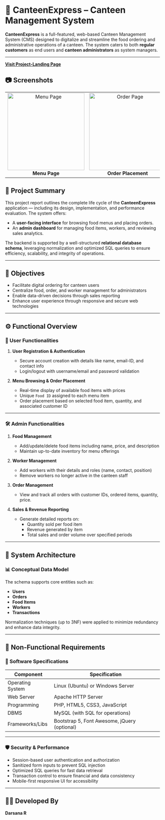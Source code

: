 # 🧾 CanteenExpress – Canteen Management System

**CanteenExpress** is a full-featured, web-based Canteen Management System (CMS) designed to digitalize and streamline the food ordering and administrative operations of a canteen. The system caters to both **regular customers** as end users and **canteen administrators** as system managers.

---

**[Visit Project-Landing Page](https://darsana-ramesh.github.io/CanteenExpress/)**

## 📷 Screenshots

<table>
  <tr>
    <td align="center">
      <img src="images/menu.png" alt="Menu Page" width="250"/><br/>
      <strong>Menu Page</strong>
    </td>
    <td align="center">
      <img src="images/order.png" alt="Order Page" width="250"/><br/>
      <strong>Order Placement</strong>
    </td>
    <td align="center">
      <img src="images/dashboard.png" alt="User Dashboard" width="250"/><br/>
      <strong>User Dashboard</strong>
    </td>
  </tr>
</table>



## 📘 Project Summary

This project report outlines the complete life cycle of the **CanteenExpress** application — including its design, implementation, and performance evaluation. The system offers:

- A **user-facing interface** for browsing food menus and placing orders.
- An **admin dashboard** for managing food items, workers, and reviewing sales analytics.

The backend is supported by a well-structured **relational database schema**, leveraging normalization and optimized SQL queries to ensure efficiency, scalability, and integrity of operations.

---

## 🎯 Objectives

- Facilitate digital ordering for canteen users
- Centralize food, order, and worker management for administrators
- Enable data-driven decisions through sales reporting
- Enhance user experience through responsive and secure web technologies

---

## ⚙️ Functional Overview

### 👤 User Functionalities

1. **User Registration & Authentication**
   - Secure account creation with details like name, email-ID, and contact info
   - Login/logout with username/email and password validation

2. **Menu Browsing & Order Placement**
   - Real-time display of available food items with prices
   - Unique `Food ID` assigned to each menu item
   - Order placement based on selected food item, quantity, and associated customer ID

---

### 🛠️ Admin Functionalities

1. **Food Management**
   - Add/update/delete food items including name, price, and description
   - Maintain up-to-date inventory for menu offerings

2. **Worker Management**
   - Add workers with their details and roles (name, contact, position)
   - Remove workers no longer active in the canteen staff

3. **Order Management**
   - View and track all orders with customer IDs, ordered items, quantity, price.

4. **Sales & Revenue Reporting**
   - Generate detailed reports on:
     - Quantity sold per food item
     - Revenue generated by item
     - Total sales and order volume over specified periods

---

## 🧪 System Architecture

### 📊 Conceptual Data Model

The schema supports core entities such as:

- **Users**
- **Orders**
- **Food Items**
- **Workers**
- **Transactions**

Normalization techniques (up to 3NF) were applied to minimize redundancy and enhance data integrity.

---

## 🧾 Non-Functional Requirements

### 🧱 Software Specifications

| Component        | Specification                               |
|------------------|-------------------------------------------- |
| Operating System | Linux (Ubuntu) or Windows Server            |
| Web Server       | Apache HTTP Server                          |
| Programming      | PHP, HTML5, CSS3, JavaScript                |
| DBMS             | MySQL (with SQL for operations)             |
| Frameworks/Libs  | Bootstrap 5, Font Awesome, jQuery (optional)|

---

### 🛡️ Security & Performance

- Session-based user authentication and authorization
- Sanitized form inputs to prevent SQL injection
- Optimized SQL queries for fast data retrieval
- Transaction control to ensure financial and data consistency
- Mobile-first responsive UI for accessibility

---


## 🧑‍💻 Developed By

**Darsana R**  


